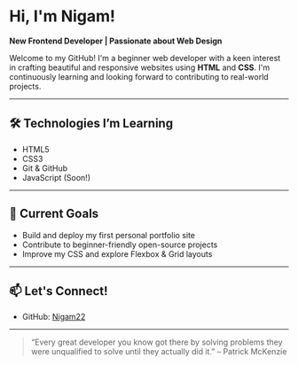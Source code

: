 
# Hi, I'm Nigam! 

**New Frontend Developer | Passionate about Web Design**

Welcome to my GitHub! I'm a beginner web developer with a keen interest in crafting beautiful and responsive websites using **HTML** and **CSS**. I'm continuously learning and looking forward to contributing to real-world projects.

---

## 🛠️ Technologies I’m Learning
- HTML5
- CSS3
- Git & GitHub
- JavaScript (Soon!)

---

## 📌 Current Goals
- Build and deploy my first personal portfolio site
- Contribute to beginner-friendly open-source projects
- Improve my CSS and explore Flexbox & Grid layouts

---

## 📫 Let's Connect!
- GitHub: [Nigam22](https://github.com/Nigam22)

---

> “Every great developer you know got there by solving problems they were unqualified to solve until they actually did it.” – Patrick McKenzie
<!--
**Nigam22/Nigam22** is a ✨ _special_ ✨ repository because its `README.md` (this file) appears on your GitHub profile.

Here are some ideas to get you started:

- 🔭 I’m currently working on ...
- 🌱 I’m currently learning ...
- 👯 I’m looking to collaborate on ...
- 🤔 I’m looking for help with ...
- 💬 Ask me about ...
- 📫 How to reach me: ...
- 😄 Pronouns: ...
- ⚡ Fun fact: ...
-->
